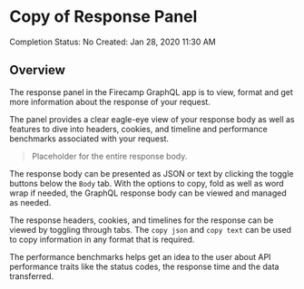 # Copy of Response Panel

Completion Status: No
Created: Jan 28, 2020 11:30 AM

## Overview

The response panel in the Firecamp GraphQL app is to view, format and get more information about the response of your request.

The panel provides a clear eagle-eye view of your response body as well as features to dive into headers, cookies, and timeline and performance benchmarks associated with your request.  

> Placeholder for the entire response body. 

The response body can be presented as JSON or text by clicking the toggle buttons below the `Body` tab. With the options to copy, fold as well as word wrap if needed, the GraphQL response body can be viewed and managed as needed.

The response headers, cookies, and timelines for the response can be viewed by toggling through tabs. The `copy json` and `copy text` can be used to copy information in any format that is required.

The performance benchmarks helps get an idea to the user about API performance traits like the status codes, the response time and the data transferred.